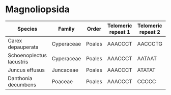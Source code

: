 # Magnoliopsida

| Species | Family | Order | Telomeric repeat 1 | Telomeric repeat 2 | Data type |
| -- | --- | --- | --- | --- | --- |
| Carex depauperata | Cyperaceae | Poales | AAACCCT | AACCCTG | pacbio |
| Schoenoplectus lacustris | Cyperaceae | Poales | AAACCCT | AATAAT | pacbio |
| Juncus effusus | Juncaceae | Poales | AAACCCT | ATATAT | pacbio |
| Danthonia decumbens | Poaceae | Poales | AAACCCT | CCCCC | pacbio |

